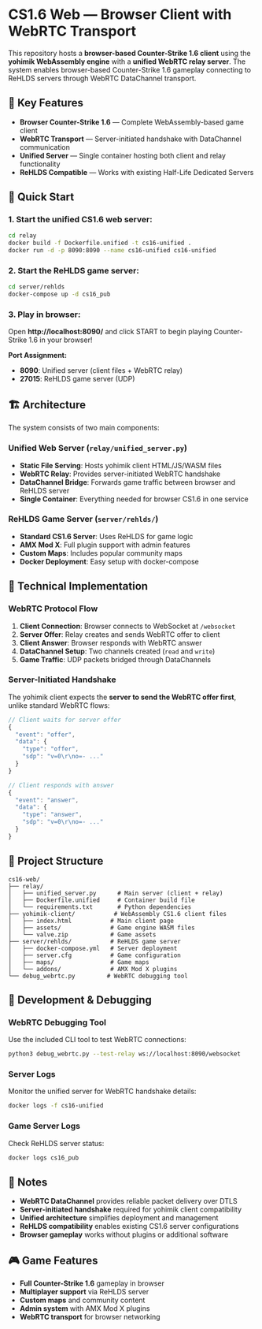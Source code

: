 # CS1.6 Web — Browser Client with WebRTC Transport

This repository hosts a **browser-based Counter-Strike 1.6 client** using the **yohimik WebAssembly engine** with a **unified WebRTC relay server**. The system enables browser-based Counter-Strike 1.6 gameplay connecting to ReHLDS servers through WebRTC DataChannel transport.

## 🚀 **Key Features**
- **Browser Counter-Strike 1.6** — Complete WebAssembly-based game client
- **WebRTC Transport** — Server-initiated handshake with DataChannel communication
- **Unified Server** — Single container hosting both client and relay functionality
- **ReHLDS Compatible** — Works with existing Half-Life Dedicated Servers

## 🎯 **Quick Start**

### 1. Start the unified CS1.6 web server:
```bash
cd relay
docker build -f Dockerfile.unified -t cs16-unified .
docker run -d -p 8090:8090 --name cs16-unified cs16-unified
```

### 2. Start the ReHLDS game server:
```bash
cd server/rehlds
docker-compose up -d cs16_pub
```

### 3. Play in browser:
Open **http://localhost:8090/** and click START to begin playing Counter-Strike 1.6 in your browser!

**Port Assignment:**
- **8090**: Unified server (client files + WebRTC relay)
- **27015**: ReHLDS game server (UDP)

## 🏗️ **Architecture**

The system consists of two main components:

### Unified Web Server (`relay/unified_server.py`)
- **Static File Serving**: Hosts yohimik client HTML/JS/WASM files
- **WebRTC Relay**: Provides server-initiated WebRTC handshake
- **DataChannel Bridge**: Forwards game traffic between browser and ReHLDS server
- **Single Container**: Everything needed for browser CS1.6 in one service

### ReHLDS Game Server (`server/rehlds/`)
- **Standard CS1.6 Server**: Uses ReHLDS for game logic
- **AMX Mod X**: Full plugin support with admin features
- **Custom Maps**: Includes popular community maps
- **Docker Deployment**: Easy setup with docker-compose

## 🔧 **Technical Implementation**

### WebRTC Protocol Flow
1. **Client Connection**: Browser connects to WebSocket at `/websocket`
2. **Server Offer**: Relay creates and sends WebRTC offer to client
3. **Client Answer**: Browser responds with WebRTC answer
4. **DataChannel Setup**: Two channels created (`read` and `write`)
5. **Game Traffic**: UDP packets bridged through DataChannels

### Server-Initiated Handshake
The yohimik client expects the **server to send the WebRTC offer first**, unlike standard WebRTC flows:

```javascript
// Client waits for server offer
{
  "event": "offer",
  "data": {
    "type": "offer", 
    "sdp": "v=0\r\no=- ..."
  }
}

// Client responds with answer
{
  "event": "answer",
  "data": {
    "type": "answer",
    "sdp": "v=0\r\no=- ..."
  }
}
```

## 📁 **Project Structure**

```
cs16-web/
├── relay/
│   ├── unified_server.py      # Main server (client + relay)
│   ├── Dockerfile.unified     # Container build file
│   └── requirements.txt       # Python dependencies
├── yohimik-client/           # WebAssembly CS1.6 client files
│   ├── index.html           # Main client page
│   ├── assets/              # Game engine WASM files
│   └── valve.zip            # Game assets
├── server/rehlds/           # ReHLDS game server
│   ├── docker-compose.yml   # Server deployment
│   ├── server.cfg           # Game configuration
│   ├── maps/                # Game maps
│   └── addons/              # AMX Mod X plugins
└── debug_webrtc.py         # WebRTC debugging tool
```

## 🔬 **Development & Debugging**

### WebRTC Debugging Tool
Use the included CLI tool to test WebRTC connections:

```bash
python3 debug_webrtc.py --test-relay ws://localhost:8090/websocket
```

### Server Logs
Monitor the unified server for WebRTC handshake details:

```bash
docker logs -f cs16-unified
```

### Game Server Logs
Check ReHLDS server status:

```bash
docker logs cs16_pub
```

## 📝 **Notes**
- **WebRTC DataChannel** provides reliable packet delivery over DTLS
- **Server-initiated handshake** required for yohimik client compatibility  
- **Unified architecture** simplifies deployment and management
- **ReHLDS compatibility** enables existing CS1.6 server configurations
- **Browser gameplay** works without plugins or additional software

## 🎮 **Game Features**
- **Full Counter-Strike 1.6** gameplay in browser
- **Multiplayer support** via ReHLDS server
- **Custom maps** and community content
- **Admin system** with AMX Mod X plugins
- **WebRTC transport** for browser networking